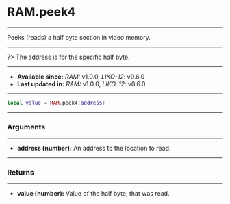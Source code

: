 # RAM.peek4
---

Peeks (reads) a half byte section in video memory.

---

?> The address is for the specific half byte.

---

* **Available since:** _RAM:_ v1.0.0, _LIKO-12_: v0.6.0
* **Last updated in:** _RAM:_ v1.0.0, _LIKO-12_: v0.6.0

---

```lua
local value = RAM.peek4(address)
```

---
### Arguments
---

* **address (number):** An address to the location to read.


---
### Returns
---

* **value (number):** Value of the half byte, that was read.

